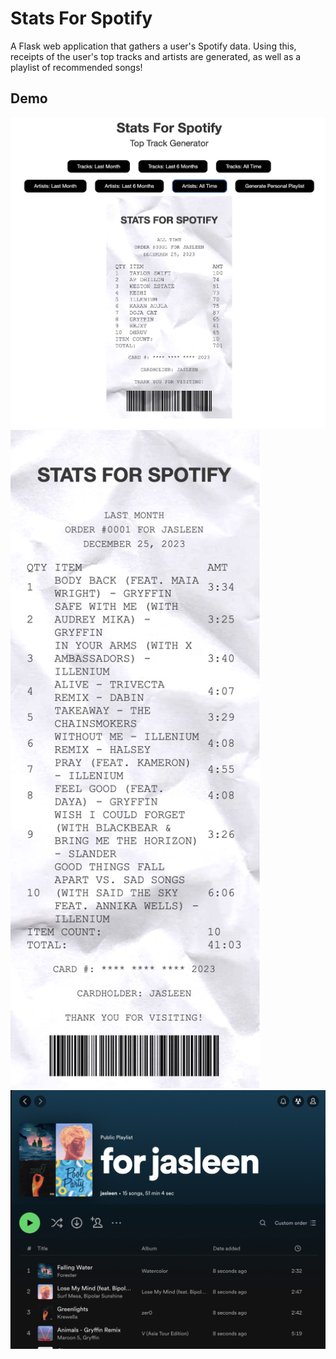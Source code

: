 # Stats For Spotify

<p>A Flask web application that gathers a user's Spotify data. Using this, receipts of the user's top tracks and artists are generated, as well as a playlist of recommended songs!</p>

## Demo

<img src="./static/app.jpeg" width="850" title="app">
<img src="./static/sample.jpeg" width="400" title="sample">
<img src="./static/playlist.jpeg" width="850" title="playlist">